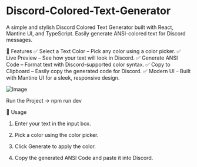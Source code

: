 # Discord-Colored-Text-Generator

A simple and stylish Discord Colored Text Generator built with React, Mantine UI, and TypeScript. Easily generate ANSI-colored text for Discord messages.

🚀 Features
✅ Select a Text Color – Pick any color using a color picker.
✅ Live Preview – See how your text will look in Discord.
✅ Generate ANSI Code – Format text with Discord-supported color syntax.
✅ Copy to Clipboard – Easily copy the generated code for Discord.
✅ Modern UI – Built with Mantine UI for a sleek, responsive design.

![Image](https://github.com/user-attachments/assets/fb40cc24-be8e-478a-ac21-c5ebec9f5bf2)




  Run the Project
-> npm run dev

🎯 Usage
1) Enter your text in the input box.

2) Pick a color using the color picker.

3) Click Generate to apply the color.

4) Copy the generated ANSI Code and paste it into Discord.
